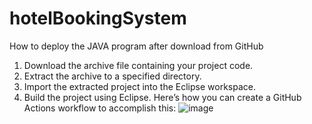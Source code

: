# hotelBookingSystem

How to deploy the JAVA program after download from GitHub
1.	Download the archive file containing your project code.
2.	Extract the archive to a specified directory.
3.	Import the extracted project into the Eclipse workspace.
4.	Build the project using Eclipse.
Here’s how you can create a GitHub Actions workflow to accomplish this:
![image](https://github.com/user-attachments/assets/5d274ff3-1c37-4d50-85e4-60462b532b37)

